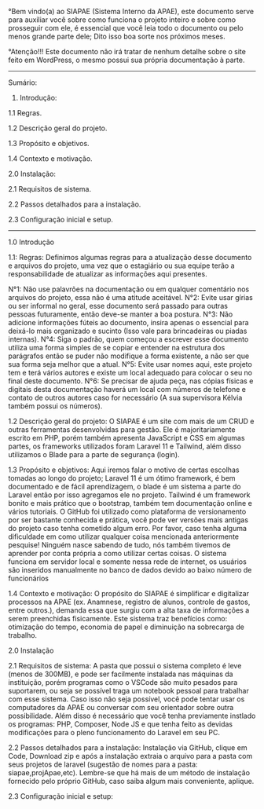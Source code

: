 °Bem vindo(a) ao SIAPAE (Sistema Interno da APAE), este documento serve para auxiliar você sobre como funciona o projeto inteiro e sobre como prosseguir com ele, é essencial que você leia todo o documento ou pelo menos grande parte dele; Dito isso boa sorte nos próximos meses.

°Atenção!!! Este documento não irá tratar de nenhum detalhe sobre o site feito em WordPress, o mesmo possui sua própria documentação à parte.

----------------------------------------------------------------------------------------------------
Sumário:
1. Introdução:

1.1 Regras.

1.2 Descrição geral do projeto.

1.3 Propósito e objetivos.

1.4 Contexto e motivação.

2.0 Instalação:

2.1 Requisitos de sistema.

2.2 Passos detalhados para a instalação.

2.3 Configuração inicial e setup.

----------------------------------------------------------------------------------------------------
1.0 Introdução

1.1: Regras:
Definimos algumas regras para a atualização desse documento e arquivos do projeto, uma vez que o estagiário ou sua equipe terão a responsabilidade de atualizar as informações aqui presentes.

N°1: Não use palavrões na documentação ou em qualquer comentário nos arquivos do projeto, essa não é uma atitude aceitável.
N°2: Evite usar gírias ou ser informal no geral, esse documento será passado para outras pessoas futuramente, então deve-se manter a boa postura.
N°3: Não adicione informações fúteis ao documento, insira apenas o essencial para deixá-lo mais organizado e sucinto (Isso vale para brincadeiras ou piadas internas).
N°4: Siga o padrão, quem começou a escrever esse documento utiliza uma forma simples de se copiar e entender na estrutura dos parágrafos então se puder não modifique a forma existente, a não ser que sua forma seja melhor que a atual.
N°5: Evite usar nomes aqui, este projeto tem e terá vários autores e existe um local adequado para colocar o seu no final deste documento.
N°6: Se precisar de ajuda peça, nas cópias físicas e digitais desta documentação haverá um local com números de telefone e contato de outros autores caso for necessário (A sua supervisora Kélvia também possui os números).

1.2 Descrição geral do projeto:
O SIAPAE é um site com mais de um CRUD e outras ferramentas desenvolvidas para gestão. Ele é majoritariamente escrito em PHP, porém também apresenta JavaScript e CSS em algumas partes, os frameworks utilizados foram Laravel 11 e Tailwind, além disso utilizamos o Blade para a parte de segurança (login).

1.3 Propósito e objetivos:
Aqui iremos falar o motivo de certas escolhas tomadas ao longo do projeto; Laravel 11 é um ótimo framework, é bem documentado e de fácil aprendizagem, o blade é um sistema a parte do Laravel então por isso agregamos ele no projeto.
Tailwind é um framework bonito e mais prático que o bootstrap, também tem documentação online e vários tutoriais.
O GitHub foi utilizado como plataforma de versionamento por ser bastante conhecida e prática, você pode ver versões mais antigas do projeto caso tenha cometido algum erro.
Por favor, caso tenha alguma dificuldade em como utilizar qualquer coisa mencionada anteriormente pesquise! Ninguém nasce sabendo de tudo, nós também tivemos de aprender por conta própria a como utilizar certas coisas.
O sistema funciona em servidor local e somente nessa rede de internet, os usuários são inseridos manualmente no banco de dados devido ao baixo número de funcionários

1.4 Contexto e motivação: 
O propósito do SIAPAE é simplificar e digitalizar processos na APAE (ex. Anamnese, registro de alunos, controle de gastos, entre outros.), demanda essa que surgiu com a alta taxa de informações a serem preenchidas fisicamente. Este sistema traz benefícios como: otimização do tempo, economia de papel e diminuição na sobrecarga de trabalho.

2.0 Instalação

2.1 Requisitos de sistema:
A pasta que possui o sistema completo é leve (menos de 300MB), e pode ser facilmente instalada nas máquinas da instituição, porém programas como o VSCode são muito pesados para suportarem, ou seja se possível traga um notebook pessoal para trabalhar com esse sistema. Caso isso não seja possível, você pode tentar usar os computadores da APAE ou conversar com seu orientador sobre outra possibilidade. Além disso é necessário que você tenha previamente instlado os programas: PHP, Composer, Node JS e que tenha feito as devidas modificações para o pleno funcionamento do Laravel em seu PC.

2.2 Passos detalhados para a instalação:
Instalação via GitHub, clique em Code, Download zip e após a instalação extraia o arquivo para a pasta com seus projetos de laravel (sugestão de nomes para a pasta: siapae,projApae,etc). Lembre-se que há mais de um método de instalação fornecido pelo próprio GitHub, caso saiba algum mais conveniente, aplique.

2.3 Configuração inicial e setup: